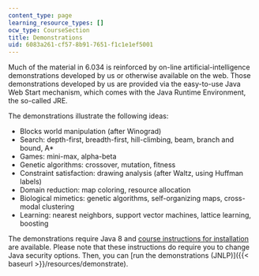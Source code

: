 ```yaml
---
content_type: page
learning_resource_types: []
ocw_type: CourseSection
title: Demonstrations
uid: 6083a261-cf57-8b91-7651-f1c1e1ef5001
---
```


Much of the material in 6.034 is reinforced by on-line artificial-intelligence demonstrations developed by us or otherwise available on the web. Those demonstrations developed by us are provided via the easy-to-use Java Web Start mechanism, which comes with the Java Runtime Environment, the so-called JRE.

The demonstrations illustrate the following ideas:

*   Blocks world manipulation (after Winograd)
*   Search: depth-first, breadth-first, hill-climbing, beam, branch and bound, A\*
*   Games: mini-max, alpha-beta
*   Genetic algorithms: crossover, mutation, fitness
*   Constraint satisfaction: drawing analysis (after Waltz, using Huffman labels)
*   Domain reduction: map coloring, resource allocation
*   Biological mimetics: genetic algorithms, self-organizing maps, cross-modal clustering
*   Learning: nearest neighbors, support vector machines, lattice learning, boosting

The demonstrations require Java 8 and [course instructions for installation](https://ai6034.mit.edu/wiki/index.php?title=Demonstrations) are available. Please note that these instructions do require you to change Java security options. Then, you can [run the demonstrations (JNLP)]({{< baseurl >}}/resources/demonstrate).